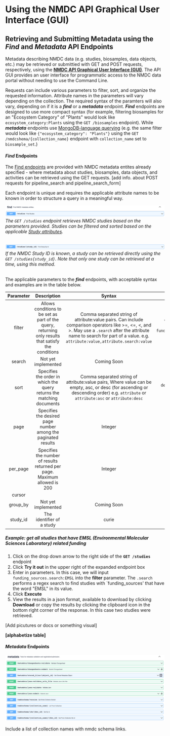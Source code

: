 # Using the NMDC API Graphical User Interface (GUI)

## Retrieving and Submitting Metadata using the ___Find___ and ___Metadata___ API Endpoints

Metadata describing NMDC data (e.g. studies, biosamples, data objects, etc.) may be retrieved or submittied with GET and POST requests, respectively, using the **[NMDC API Graphical User Interface (GUI)](https://api.microbiomedata.org/docs#/)**. The API GUI provides an user interface for programmatic access to the NMDC data portal without needing to use the Command Line.

Requests can include various parameters to filter, sort, and organize the requested information. Attribute names in the parameters will vary depending on the collection. The required syntax of the paramters will also vary, depending on if it is a ___find___ or a ___metadata___ endpoint. ___Find___ endpoints are designed to use more compact syntax (for example, filtering biosamples for an "Ecosystem Category" of "Plants" would look like `ecosystem_category:Plants` using the `GET /biosamples` endpoint). While ___metadata___ endpoints use [MongoDB-language querying](https://www.mongodb.com/docs/manual/tutorial/query-documents/) (e.g. the same filter would look like `{"ecosystem_category": "Plants"}` using the `GET /nmdcshema/{collection_name}` endpoint with `collection_name` set to `biosample_set`.)

#### ___Find___ Endpoints

The [Find endpoints](https://api.microbiomedata.org/docs#/find:~:text=Find%20NMDC-,metadata,-entities.) are provided with NMDC metadata entites already specified - where metadata about studies, biosamples, data objects, and activities can be retrieved using the GET requests. [add info. about POST requests for pipeline_search and pipeline_search_form] 

Each endpoint is unique and requires the applicable attribute names to be known in order to structure a query in a meaningful way.   

![find get studies](../_static/images/howto_guides/api_gui/find_get_studies.png)
*The `GET /studies` endpoint retrieves NMDC studies based on the parameters provided. Studies can be filtered and sorted based on the applicable [Study attributes](https://nmdc-documentation.readthedocs.io/en/latest/reference/metadata/Study.html).* <br/>
<br/>

![find get studies by study_id](../_static/images/howto_guides/api_gui/find_get_studies_study_id.png)
*If the NMDC Study ID is known, a study can be retrieved directly using the `GET /studies{study_id}`. Note that only one study can be retrieved at a time, using this method.*<br/>
<br/> 

The applicable parameters to the ___find___ endpoints, with acceptable syntax and examples are in the table below.

| Parameter | Description | Syntax | Example |
| :---: | :-----------: | :-------: | :---: |
| filter | Allows conditions to be set as part of the query, returning only results that satisfy the conditions | Comma separated string of attribute:value pairs. Can include comparison operators like >=, <=, <, and >. May use a `.search` after the attribute name to search for part of a value. e.g. `attribute:value,attribute.search:value` | `ecosystem_category:Plants, lat_lon.latitude:>35.0, funding_sources.search:Department of Energy` |
| search | Not yet implemented | Coming Soon | Not yet implemented |
| sort | Specifies the order in which the query returns the matching documents | Comma separated string of attribute:value pairs, Where value can be empty, asc, or desc (for ascending or descending order) e.g. `attribute` or `attribute:asc` or `attribute:desc`| `depth.has_numeric_value:desc, ecosystem_type`
| page | Specifies the desired page number among the paginated results | Integer | `3`
| per_page | Specifies the number of results returned per page. Maximum allowed is 200 | Integer | `50` |
| cursor |
| group_by | Not yet implemented | Coming Soon | Not yet implmented |
| study_id | The identifier of a study | curie | `gold:Gs0114675`

##### Example: get all studies that have EMSL (Environmental Molecular Sciences Laboratory) related funding

1. Click on the drop down arrow to the right side of the **`GET /studies`** endpoint
2. Click **Try it out** in the upper right of the expanded endpoint box
3. Enter in parameters. In this case, we will input `funding_sources.search:EMSL` into the **filter** parameter. The `.search` performs a regex search to find studies with `funding_sources' that have the word "EMSL" in its value.
4. Click **Execute**
5. View the results in a json format, available to download by clicking **Download** or copy the results by clicking the clipboard icon in the bottom right corner of the response. In this case two studies were retrieved.

[Add picutures or docs or something visual]

**[alphabetize table]**

#### ___Metadata___ Endpoints

![NMDC Metadata endpoints!](../_static/images/howto_guides/api_gui/metadata_endpoints.png)

Include a list of collection names with nmdc schema links.



